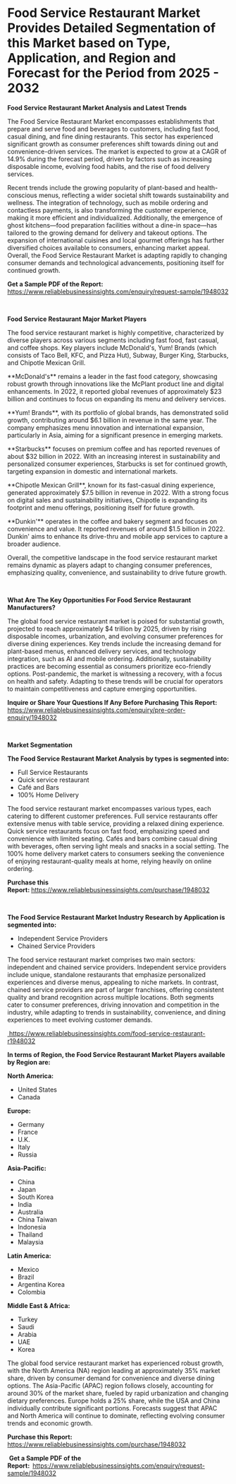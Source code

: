 <p><h1>Food Service Restaurant Market Provides Detailed Segmentation of this Market based on Type, Application, and Region and Forecast for the Period from 2025 - 2032</h1></p><p><strong>Food Service Restaurant Market Analysis and Latest Trends</strong></p>
<p><p>The Food Service Restaurant Market encompasses establishments that prepare and serve food and beverages to customers, including fast food, casual dining, and fine dining restaurants. This sector has experienced significant growth as consumer preferences shift towards dining out and convenience-driven services. The market is expected to grow at a CAGR of 14.9% during the forecast period, driven by factors such as increasing disposable income, evolving food habits, and the rise of food delivery services.</p><p>Recent trends include the growing popularity of plant-based and health-conscious menus, reflecting a wider societal shift towards sustainability and wellness. The integration of technology, such as mobile ordering and contactless payments, is also transforming the customer experience, making it more efficient and individualized. Additionally, the emergence of ghost kitchens—food preparation facilities without a dine-in space—has tailored to the growing demand for delivery and takeout options. The expansion of international cuisines and local gourmet offerings has further diversified choices available to consumers, enhancing market appeal. Overall, the Food Service Restaurant Market is adapting rapidly to changing consumer demands and technological advancements, positioning itself for continued growth.</p></p>
<p><strong>Get a Sample PDF of the Report:&nbsp;</strong> <a href="https://www.reliablebusinessinsights.com/enquiry/request-sample/1948032?utm_campaign=3220&utm_medium=2&utm_source=Github&utm_content=ia&utm_term=19042025&utm_id=food-service-restaurant">https://www.reliablebusinessinsights.com/enquiry/request-sample/1948032</a></p>
<p>&nbsp;</p>
<p><strong>Food Service Restaurant Major Market Players</strong></p>
<p><p>The food service restaurant market is highly competitive, characterized by diverse players across various segments including fast food, fast casual, and coffee shops. Key players include McDonald's, Yum! Brands (which consists of Taco Bell, KFC, and Pizza Hut), Subway, Burger King, Starbucks, and Chipotle Mexican Grill.</p><p>**McDonald's** remains a leader in the fast food category, showcasing robust growth through innovations like the McPlant product line and digital enhancements. In 2022, it reported global revenues of approximately $23 billion and continues to focus on expanding its menu and delivery services.</p><p>**Yum! Brands**, with its portfolio of global brands, has demonstrated solid growth, contributing around $6.1 billion in revenue in the same year. The company emphasizes menu innovation and international expansion, particularly in Asia, aiming for a significant presence in emerging markets.</p><p>**Starbucks** focuses on premium coffee and has reported revenues of about $32 billion in 2022. With an increasing interest in sustainability and personalized consumer experiences, Starbucks is set for continued growth, targeting expansion in domestic and international markets.</p><p>**Chipotle Mexican Grill**, known for its fast-casual dining experience, generated approximately $7.5 billion in revenue in 2022. With a strong focus on digital sales and sustainability initiatives, Chipotle is expanding its footprint and menu offerings, positioning itself for future growth.</p><p>**Dunkin'** operates in the coffee and bakery segment and focuses on convenience and value. It reported revenues of around $1.5 billion in 2022. Dunkin' aims to enhance its drive-thru and mobile app services to capture a broader audience.</p><p>Overall, the competitive landscape in the food service restaurant market remains dynamic as players adapt to changing consumer preferences, emphasizing quality, convenience, and sustainability to drive future growth.</p></p>
<p>&nbsp;</p>
<p><strong>What Are The Key Opportunities For Food Service Restaurant Manufacturers?</strong></p>
<p><p>The global food service restaurant market is poised for substantial growth, projected to reach approximately $4 trillion by 2025, driven by rising disposable incomes, urbanization, and evolving consumer preferences for diverse dining experiences. Key trends include the increasing demand for plant-based menus, enhanced delivery services, and technology integration, such as AI and mobile ordering. Additionally, sustainability practices are becoming essential as consumers prioritize eco-friendly options. Post-pandemic, the market is witnessing a recovery, with a focus on health and safety. Adapting to these trends will be crucial for operators to maintain competitiveness and capture emerging opportunities.</p></p>
<p><strong>Inquire or Share Your Questions If Any Before Purchasing This Report:</strong> <a href="https://www.reliablebusinessinsights.com/enquiry/pre-order-enquiry/1948032?utm_campaign=3220&utm_medium=2&utm_source=Github&utm_content=ia&utm_term=19042025&utm_id=food-service-restaurant">https://www.reliablebusinessinsights.com/enquiry/pre-order-enquiry/1948032</a></p>
<p>&nbsp;</p>
<p><strong>Market Segmentation</strong></p>
<p><strong>The Food Service Restaurant Market Analysis by types is segmented into:</strong></p>
<p><ul><li>Full Service Restaurants</li><li>Quick service restaurant</li><li>Café and Bars</li><li>100% Home Delivery</li></ul></p>
<p><p>The food service restaurant market encompasses various types, each catering to different customer preferences. Full service restaurants offer extensive menus with table service, providing a relaxed dining experience. Quick service restaurants focus on fast food, emphasizing speed and convenience with limited seating. Cafés and bars combine casual dining with beverages, often serving light meals and snacks in a social setting. The 100% home delivery market caters to consumers seeking the convenience of enjoying restaurant-quality meals at home, relying heavily on online ordering.</p></p>
<p><strong>Purchase this Report:&nbsp;</strong><a href="https://www.reliablebusinessinsights.com/purchase/1948032?utm_campaign=3220&utm_medium=2&utm_source=Github&utm_content=ia&utm_term=19042025&utm_id=food-service-restaurant">https://www.reliablebusinessinsights.com/purchase/1948032</a></p>
<p>&nbsp;</p>
<p><strong>The Food Service Restaurant Market Industry Research by Application is segmented into:</strong></p>
<p><ul><li>Independent Service Providers</li><li>Chained Service Providers</li></ul></p>
<p><p>The food service restaurant market comprises two main sectors: independent and chained service providers. Independent service providers include unique, standalone restaurants that emphasize personalized experiences and diverse menus, appealing to niche markets. In contrast, chained service providers are part of larger franchises, offering consistent quality and brand recognition across multiple locations. Both segments cater to consumer preferences, driving innovation and competition in the industry, while adapting to trends in sustainability, convenience, and dining experiences to meet evolving customer demands.</p></p>
<p><a href="https://www.reliablebusinessinsights.com/food-service-restaurant-r1948032?utm_campaign=3220&utm_medium=2&utm_source=Github&utm_content=ia&utm_term=19042025&utm_id=food-service-restaurant">&nbsp;https://www.reliablebusinessinsights.com/food-service-restaurant-r1948032</a></p>
<p><strong>In terms of Region, the Food Service Restaurant Market Players available by Region are:</strong></p>
<p>
    <p> <strong> North America: </strong>
        <ul>
            <li>United States</li>
            <li>Canada</li>
        </ul>
        </p> 
    <p> <strong> Europe: </strong>
        <ul>
            <li>Germany</li>
            <li>France</li>
            <li>U.K.</li>
            <li>Italy</li>
            <li>Russia</li>
        </ul>
        </p> 
    <p> <strong> Asia-Pacific: </strong>
        <ul>
            <li>China</li>
            <li>Japan</li>
            <li>South Korea</li>
            <li>India</li>
            <li>Australia</li>
            <li>China Taiwan</li>
            <li>Indonesia</li>
            <li>Thailand</li>
            <li>Malaysia</li>
        </ul>
        </p> 
    <p> <strong> Latin America: </strong>
        <ul>
            <li>Mexico</li>
            <li>Brazil</li>
            <li>Argentina Korea</li>
            <li>Colombia</li>
        </ul>
        </p> 
    <p> <strong> Middle East & Africa: </strong>
        <ul>
            <li>Turkey</li>
            <li>Saudi</li>
            <li>Arabia</li>
            <li>UAE</li>
            <li>Korea</li>
        </ul>
    </p>
    </p>
<p><p>The global food service restaurant market has experienced robust growth, with the North America (NA) region leading at approximately 35% market share, driven by consumer demand for convenience and diverse dining options. The Asia-Pacific (APAC) region follows closely, accounting for around 30% of the market share, fueled by rapid urbanization and changing dietary preferences. Europe holds a 25% share, while the USA and China individually contribute significant portions. Forecasts suggest that APAC and North America will continue to dominate, reflecting evolving consumer trends and economic growth.</p></p>
<p><strong>Purchase this Report: </strong><a href="https://www.reliablebusinessinsights.com/purchase/1948032?utm_campaign=3220&utm_medium=2&utm_source=Github&utm_content=ia&utm_term=19042025&utm_id=food-service-restaurant">https://www.reliablebusinessinsights.com/purchase/1948032</a></p>
<p>&nbsp;<strong>Get a Sample PDF of the Report:&nbsp;&nbsp;</strong><a href="https://www.reliablebusinessinsights.com/enquiry/request-sample/1948032?utm_campaign=3220&utm_medium=2&utm_source=Github&utm_content=ia&utm_term=19042025&utm_id=food-service-restaurant">https://www.reliablebusinessinsights.com/enquiry/request-sample/1948032</a></p>
<p><strong></strong></p>
<p><p></p><p></p><p></p></p>